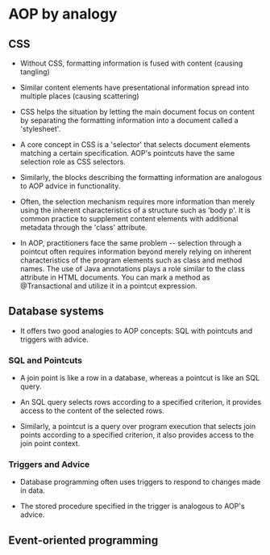 # AOP by analogy

## CSS

- Without CSS, formatting information is fused with content (causing tangling)

- Similar content elements have presentational information spread into multiple
  places (causing scattering)

- CSS helps the situation by letting the main document focus on content by
  separating the formatting information into a document called a 'stylesheet'.

- A core concept in CSS is a 'selector' that selects document elements matching
  a certain specification. AOP's pointcuts have the same selection role as CSS
  selectors.

- Similarly, the blocks describing the formatting information are analogous to
  AOP advice in functionality.

- Often, the selection mechanism requires more information than merely using the
  inherent characteristics of a structure such as 'body p'. It is common
  practice to supplement content elements with additional metadata through the
  'class' attribute.

- In AOP, practitioners face the same problem -- selection through a pointcut
  often requires information beyond merely relying on inherent characteristics
  of the program elements such as class and method names. The use of Java
  annotations plays a role similar to the class attribute in HTML documents. You
  can mark a method as @Transactional and utilize it in a pointcut expression.

## Database systems

- It offers two good analogies to AOP concepts: SQL with pointcuts and triggers
  with advice.

### SQL and Pointcuts

- A join point is like a row in a database, whereas a pointcut is like an SQL query.

- An SQL query selects rows according to a specified criterion, it provides
  access to the content of the selected rows.

- Similarly, a pointcut is a query over program execution that selects join
  points according to a specified criterion, it also provides access to the join
  point context.

### Triggers and Advice

- Database programming often uses triggers to respond to changes made in data.

- The stored procedure specified in the trigger is analogous to AOP's advice.

## Event-oriented programming
